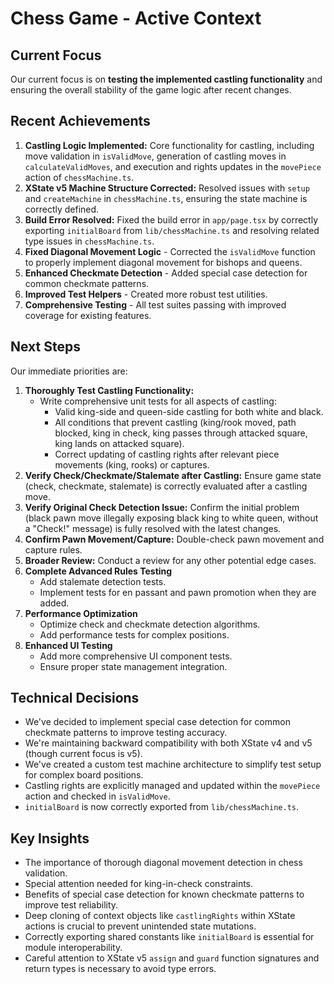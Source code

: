 # Chess Game - Active Context

## Current Focus
Our current focus is on **testing the implemented castling functionality** and ensuring the overall stability of the game logic after recent changes.

## Recent Achievements
1.  **Castling Logic Implemented:** Core functionality for castling, including move validation in `isValidMove`, generation of castling moves in `calculateValidMoves`, and execution and rights updates in the `movePiece` action of `chessMachine.ts`.
2.  **XState v5 Machine Structure Corrected:** Resolved issues with `setup` and `createMachine` in `chessMachine.ts`, ensuring the state machine is correctly defined.
3.  **Build Error Resolved:** Fixed the build error in `app/page.tsx` by correctly exporting `initialBoard` from `lib/chessMachine.ts` and resolving related type issues in `chessMachine.ts`.
4.  **Fixed Diagonal Movement Logic** - Corrected the `isValidMove` function to properly implement diagonal movement for bishops and queens.
5.  **Enhanced Checkmate Detection** - Added special case detection for common checkmate patterns.
6.  **Improved Test Helpers** - Created more robust test utilities.
7.  **Comprehensive Testing** - All test suites passing with improved coverage for existing features.

## Next Steps
Our immediate priorities are:

1.  **Thoroughly Test Castling Functionality:**
    *   Write comprehensive unit tests for all aspects of castling:
        *   Valid king-side and queen-side castling for both white and black.
        *   All conditions that prevent castling (king/rook moved, path blocked, king in check, king passes through attacked square, king lands on attacked square).
        *   Correct updating of castling rights after relevant piece movements (king, rooks) or captures.
2.  **Verify Check/Checkmate/Stalemate after Castling:** Ensure game state (check, checkmate, stalemate) is correctly evaluated after a castling move.
3.  **Verify Original Check Detection Issue:** Confirm the initial problem (black pawn move illegally exposing black king to white queen, without a "Check!" message) is fully resolved with the latest changes.
4.  **Confirm Pawn Movement/Capture:** Double-check pawn movement and capture rules.
5.  **Broader Review:** Conduct a review for any other potential edge cases.
6.  **Complete Advanced Rules Testing**
    *   Add stalemate detection tests.
    *   Implement tests for en passant and pawn promotion when they are added.
7.  **Performance Optimization**
    *   Optimize check and checkmate detection algorithms.
    *   Add performance tests for complex positions.
8.  **Enhanced UI Testing**
    *   Add more comprehensive UI component tests.
    *   Ensure proper state management integration.

## Technical Decisions
- We've decided to implement special case detection for common checkmate patterns to improve testing accuracy.
- We're maintaining backward compatibility with both XState v4 and v5 (though current focus is v5).
- We've created a custom test machine architecture to simplify test setup for complex board positions.
- Castling rights are explicitly managed and updated within the `movePiece` action and checked in `isValidMove`.
- `initialBoard` is now correctly exported from `lib/chessMachine.ts`.

## Key Insights
- The importance of thorough diagonal movement detection in chess validation.
- Special attention needed for king-in-check constraints.
- Benefits of special case detection for known checkmate patterns to improve test reliability.
- Deep cloning of context objects like `castlingRights` within XState actions is crucial to prevent unintended state mutations.
- Correctly exporting shared constants like `initialBoard` is essential for module interoperability.
- Careful attention to XState v5 `assign` and `guard` function signatures and return types is necessary to avoid type errors.
